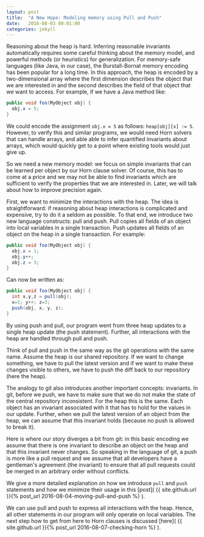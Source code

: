 ```yaml
---
layout: post
title:  "A New Hope: Modeling memory using Pull and Push"
date:   2016-08-03 00:01:00
categories: jekyll
---
```


Reasoning about the heap is hard. Inferring reasonable invariants automatically requires some careful thinking about the memory model, and powerful methods (or heuristics) for generalization. For memory-safe languages (like Java, in our case), the Burstall-Bornat memory encoding has been popular for a long time. In this approach, the heap is encoded by a two-dimensional array where the first dimension describes the object that we are interested in and the second describes the field of that object that we want to access.
For example, if we have a Java method like:

```java
public void foo(MyObject obj) {
  obj.x = 5;
}
```

We could encode the assignment `obj.x = 5` as follows: `heap[obj][x] := 5`. However, to verify this and similar programs, we would need Horn solvers that can handle arrays, and able able to infer quantified invariants about arrays, which would quickly get to a point where existing tools would just give up.

So we need a new memory model: we focus on simple invariants that can be learned per object by our Horn clause solver. Of course, this has to come at a price and we may not be able to find invariants which are sufficient to verify the properties that we are interested in. Later, we will talk about how to improve precision again. 

First, we want to minimize the interactions with the heap. The idea is straightforward: if reasoning about heap interactions is complicated and expensive, try to do it a seldom as possible. To that end, we introduce two new language constructs: pull and push. Pull copies all fields of an object into local variables in a single transaction. Push updates all fields of an object on the heap in a single transaction. For example:

```java
public void foo(MyObject obj) {
  obj.x = 1;
  obj.y++;
  obj.z = 3;
}
```

Can now be written as:

```java
public void foo(MyObject obj) {
  int x,y,z = pull(obj);
  x=1; y++; z=3;
  push(obj, x, y, z);
}
```

By using push and pull, our program went from three heap updates to a single heap update (the push statement). Further, all interactions with the heap are handled through pull and push.

Think of pull and push in the same way as the git operations with the same name. Assume the heap is our shared repository. If we want to change something, we have to pull the latest version and if we want to make these changes visible to others, we have to push the diff back to our repository (here the heap).

The analogy to git also introduces another important concepts: invariants. In git, before we push, we have to make sure that we do not make the state of the central repository inconsistent. For the heap this is the same. Each object has an invariant associated with it that has to hold for the values in our update. Further, when we pull the latest version of an object from the heap, we can assume that this invariant holds (because no push is allowed to break it).

Here is where our story diverges a bit from git: in this basic encoding we assume that there is one invariant to describe an object on the heap and that this invariant never changes. So speaking in the language of git, a push is more like a pull request and we assume that all developers have a gentleman's agreement (the invariant) to ensure that all pull requests could be merged in an arbitrary order without conflicts. 

We give a more detailed explanation on how we introduce `pull` and `push` statements and how we minimize their usage in this [post]( {{ site.github.url }}{% post_url 2016-08-04-moving-pull-and-push %} ).

We can use pull and push to express all interactions with the heap. Hence, all other statements in our program will only operate on local variables. The next step how to get from here to Horn clauses is discussed [here]( {{ site.github.url }}{% post_url 2016-08-07-checking-horn %} ).



